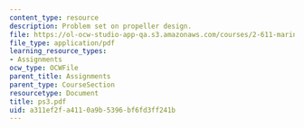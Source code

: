 ```yaml
---
content_type: resource
description: Problem set on propeller design.
file: https://ol-ocw-studio-app-qa.s3.amazonaws.com/courses/2-611-marine-power-and-propulsion-fall-2006/a311ef2fa4110a9b5396bf6fd3ff241b_ps3.pdf
file_type: application/pdf
learning_resource_types:
- Assignments
ocw_type: OCWFile
parent_title: Assignments
parent_type: CourseSection
resourcetype: Document
title: ps3.pdf
uid: a311ef2f-a411-0a9b-5396-bf6fd3ff241b
---
```

